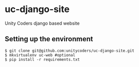 # uc-django-site
Unity Coders django based website

## Setting up the environment
~~~
$ git clone git@github.com:unitycoders/uc-django-site.git
$ mkvirtualenv uc-web #optional
$ pip install -r requirements.txt
~~~
